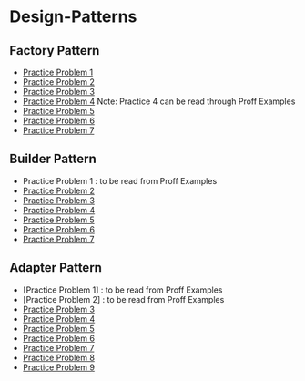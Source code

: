 # Design-Patterns

## Factory Pattern

* [Practice Problem 1](https://www.journaldev.com/1392/factory-design-pattern-in-java)
* [Practice Problem 2](https://alvinalexander.com/java/java-factory-pattern-example#the-concrete-dog-classes)
* [Practice Problem 3](https://www.binpress.com/factory-design-pattern/)
* [Practice Problem 4](https://www.tutorialspoint.com/design_pattern/factory_pattern.htm)
Note: Practice 4 can be read through Proff Examples
* [Practice Problem 5](https://dzone.com/articles/java-the-factory-pattern)
* [Practice Problem 6](https://sourcemaking.com/design_patterns/factory_method)
* [Practice Problem 7](https://www.geeksforgeeks.org/design-patterns-set-2-factory-method)

## Builder Pattern

* Practice Problem 1 : to be read from Proff Examples
* [Practice Problem 2](https://www.tutorialspoint.com/design_pattern/builder_pattern.htm)
* [Practice Problem 3](https://sourcemaking.com/design_patterns/builder/java/2)
* [Practice Problem 4](https://dzone.com/articles/design-pattern-builder-pattern)
* [Practice Problem 5](https://www.youtube.com/watch?v=9XnsOpjclUg)
* [Practice Problem 6](https://www.javagists.com/builder-pattern-with-java-examples)
* [Practice Problem 7](http://www.blackwasp.co.uk/builder_2.aspx)

## Adapter Pattern
* [Practice Problem 1] : to be read from Proff Examples
* [Practice Problem 2] : to be read from Proff Examples
* [Practice Problem 3](https://www.geeksforgeeks.org/adapter-pattern/)
* [Practice Problem 4](https://sourcemaking.com/design_patterns/adapter)
* [Practice Problem 5](https://www.tutorialspoint.com/design_pattern/adapter_pattern.htm)
* [Practice Problem 6](https://www.journaldev.com/1487/adapter-design-pattern-java)
* [Practice Problem 7](https://dzone.com/articles/design-patterns-explained-adapter-pattern-with-cod)
* [Practice Problem 8](http://www.vogella.com/tutorials/DesignPatternAdapter/article.html)
* [Practice Problem 9](https://medium.com/@ssaurel/implement-the-adapter-design-pattern-in-java-f9adb6a8828f)
